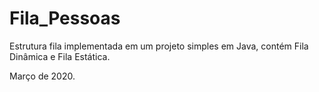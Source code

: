# Fila_Pessoas
Estrutura fila implementada em um projeto simples em Java, contém Fila Dinâmica e Fila Estática. 

Março de 2020.
